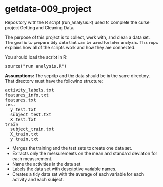 getdata-009_project
===================

Repository with the R script (run_analysis.R) used to complete the curse project Getting and Cleaning Data.

The purpose of this project is to collect, work with, and clean a data set. The goal is to prepare tidy data that can be used for later analysis. This repo explains how all of the scripts work and how they are connected.  

You should load the script in R:

<pre>source("run_analysis.R")</pre>

**Assumptions:** The scpritp and the data should be in the same directory. That directory must have the following structure:

<pre>
activity_labels.txt
features_info.txt
features.txt
test
  y_test.txt
  subject_test.txt
  X_test.txt
train
  subject_train.txt
  X_train.txt
  y_train.txt
</pre>

* Merges the training and the test sets to create one data set.
* Extracts only the measurements on the mean and standard deviation for each measurement. 
* Name the activities in the data set
* Labels the data set with descriptive variable names. 
* Creates a tidy data set with the average of each variable for each activity and each subject.

